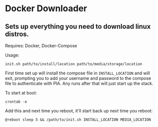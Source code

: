 # Docker Downloader

## Sets up everything you need to download linux distros.

Requires: Docker, Docker-Compose

Usage:

```shell
init.sh path/to/install/location path/to/media/storage/location
```

First time set up will install the compose file in `INSTALL_LOCATION` and will exit, prompting you to add your username and password to the compose file to authenticate with PIA. Any runs after that will just start up the stack.

To start at boot:

```shell
crontab -e
```

Add this and next time you reboot, it'll start back up next time you reboot:

```cron
@reboot sleep 5 && /path/to/init.sh INSTALL_LOCATION MEDIA_LOCATION
```